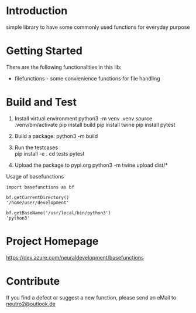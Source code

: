 # Introduction 
simple library to have some commonly used functions for everyday purpose 

# Getting Started
There are the following functionalities in this lib:
- filefunctions - some convienience functions for file handling

# Build and Test
1. Install virtual environment 
python3 -m venv .venv
source .venv/bin/activate
pip install build
pip install twine
pip install pytest

2. Build a package:
python3 -m build

3. Run the testcases  
pip install -e .
cd tests
pytest

4. Upload the package to pypi.org
python3 -m twine upload dist/*

Usage of basefunctions
```
import basefunctions as bf

bf.getCurrentDirectory()
'/home/user/development'

bf.getBaseName('/usr/local/bin/python3')
'python3'
```

# Project Homepage
https://dev.azure.com/neuraldevelopment/basefunctions

# Contribute
If you find a defect or suggest a new function, please send an eMail to neutro2@outlook.de
